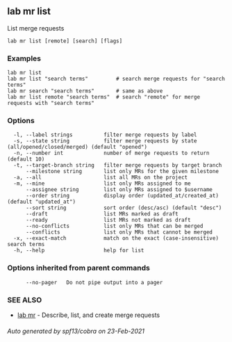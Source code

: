 ## lab mr list

List merge requests

```
lab mr list [remote] [search] [flags]
```

### Examples

```
lab mr list
lab mr list "search terms"         # search merge requests for "search terms"
lab mr search "search terms"       # same as above
lab mr list remote "search terms"  # search "remote" for merge requests with "search terms"
```

### Options

```
  -l, --label strings          filter merge requests by label
  -s, --state string           filter merge requests by state (all/opened/closed/merged) (default "opened")
  -n, --number int             number of merge requests to return (default 10)
  -t, --target-branch string   filter merge requests by target branch
      --milestone string       list only MRs for the given milestone
  -a, --all                    list all MRs on the project
  -m, --mine                   list only MRs assigned to me
      --assignee string        list only MRs assigned to $username
      --order string           display order (updated_at/created_at) (default "updated_at")
      --sort string            sort order (desc/asc) (default "desc")
      --draft                  list MRs marked as draft
      --ready                  list MRs not marked as draft
      --no-conflicts           list only MRs that can be merged
      --conflicts              list only MRs that cannot be merged
  -x, --exact-match            match on the exact (case-insensitive) search terms
  -h, --help                   help for list
```

### Options inherited from parent commands

```
      --no-pager   Do not pipe output into a pager
```

### SEE ALSO

* [lab mr](lab_mr.md)	 - Describe, list, and create merge requests

###### Auto generated by spf13/cobra on 23-Feb-2021
